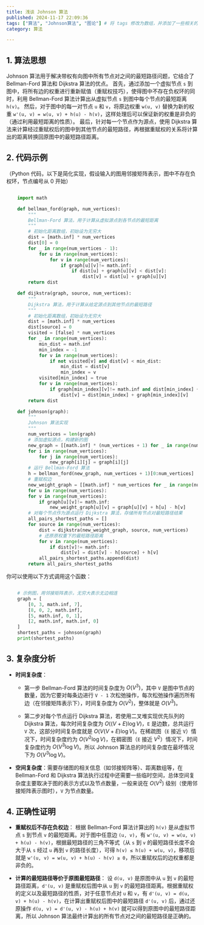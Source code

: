 ```yaml
---
title: 浅谈 Johnson 算法
published: 2024-11-17 22:09:36
tags: ["算法", "Johnson算法", "图论"] # 将 tags 修改为数组，并添加了一些相关的标签作为示例
category: 算法

---
```


<!--more-->

## 1. 算法思想

Johnson 算法用于解决带权有向图中所有节点对之间的最短路径问题，它结合了 Bellman-Ford 算法和 Dijkstra 算法的优点。
首先，通过添加一个虚拟节点 `s` 到图中，将所有边的权重进行重新赋值（重赋权技巧），使得图中不存在负权环的同时，利用 Bellman-Ford 算法计算出从虚拟节点 `s` 到图中每个节点的最短距离 `h(v)`。
然后，对于图中的每一对节点 `u` 和 `v`，将原边权重 `w(u, v)` 替换为新的权重 `w'(u, v) = w(u, v) + h(u) - h(v)`，这样处理后可以保证新的权重是非负的（通过利用最短距离的性质）。
最后，针对每一个节点作为源点，使用 Dijkstra 算法来计算经过重赋权后的图中到其他节点的最短路径，再根据重赋权的关系将计算出的距离转换回原图中的最短路径距离。

## 2. 代码示例

（Python 代码，以下是简化实现，假设输入的图用邻接矩阵表示，图中不存在负权环，节点编号从 0 开始）

```python

    import math

    def bellman_ford(graph, num_vertices):
        """
        Bellman-Ford 算法，用于计算从虚拟源点到各节点的最短距离
        """
        # 初始化距离数组，初始设为无穷大
        dist = [math.inf] * num_vertices
        dist[0] = 0
        for _ in range(num_vertices - 1):
            for u in range(num_vertices):
                for v in range(num_vertices):
                    if graph[u][v]!= math.inf:
                        if dist[u] + graph[u][v] < dist[v]:
                            dist[v] = dist[u] + graph[u][v]
        return dist

    def dijkstra(graph, source, num_vertices):
        """
        Dijkstra 算法，用于计算从给定源点到其他节点的最短路径
        """
        # 初始化距离数组，初始设为无穷大
        dist = [math.inf] * num_vertices
        dist[source] = 0
        visited = [false] * num_vertices
        for _ in range(num_vertices):
            min_dist = math.inf
            min_index = -1
            for v in range(num_vertices):
                if not visited[v] and dist[v] < min_dist:
                    min_dist = dist[v]
                    min_index = v
            visited[min_index] = true
            for v in range(num_vertices):
                if graph[min_index][v]!= math.inf and dist[min_index] + graph[min_index][v] < dist[v]:
                    dist[v] = dist[min_index] + graph[min_index][v]
        return dist

    def johnson(graph):
        """
        Johnson 算法实现
        """
        num_vertices = len(graph)
        # 添加虚拟源点，构建新的图
        new_graph = [[math.inf] * (num_vertices + 1) for _ in range(num_vertices + 1)]
        for i in range(num_vertices):
            for j in range(num_vertices):
                new_graph[i][j] = graph[i][j]
        # 运行 Bellman-Ford 算法
        h = bellman_ford(new_graph, num_vertices + 1)[0:num_vertices]
        # 重赋权边
        new_weight_graph = [[math.inf] * num_vertices for _ in range(num_vertices)]
        for u in range(num_vertices):
        for v in range(num_vertices):
            if graph[u][v]!= math.inf:
                new_weight_graph[u][v] = graph[u][v] + h[u] - h[v]
        # 对每个节点作为源点运行 Dijkstra 算法，存储所有节点对最短路径结果
        all_pairs_shortest_paths = []
        for source in range(num_vertices):
            dist = dijkstra(new_weight_graph, source, num_vertices)
            # 还原原权重下的最短路径距离
            for v in range(num_vertices):
                if dist[v]!= math.inf:
                    dist[v] = dist[v] - h[source] + h[v]
            all_pairs_shortest_paths.append(dist)
        return all_pairs_shortest_paths
```

你可以使用以下方式调用这个函数：

```python

    # 示例图，用邻接矩阵表示，无穷大表示无边相连
    graph = [
        [0, 3, math.inf, 7],
        [8, 0, 2, math.inf],
        [5, math.inf, 0, 1],
        [2, math.inf, math.inf, 0]
    ]
    shortest_paths = johnson(graph)
    print(shortest_paths)

```

## 3. 复杂度分析

- **时间复杂度**：

  - 第一步 Bellman-Ford 算法的时间复杂度为 $O(V^3)$，其中 `V` 是图中节点的数量，因为它要对每条边进行 `V - 1` 次松弛操作，每次松弛操作遍历所有边（在邻接矩阵表示下），时间复杂度为 $O(V^2)$，整体就是 $O(V^3)$。

  - 第二步对每个节点运行 Dijkstra 算法，若使用二叉堆实现优先队列的 Dijkstra 算法，每次时间复杂度为 $O((V + E) \log V)$，`E` 是边数，总共运行 `V` 次，这部分时间复杂度就是 $O(V (V + E) \log V)$。在稀疏图（`E` 接近 `V`）情况下，时间复杂度约为 $O(V^2 \log V)$，在稠密图（`E` 接近 $V^2$）情况下，时间复杂度约为 $O(V^3 \log V)$。所以 Johnson 算法总的时间复杂度在最坏情况下为 $O(V^3 \log V)$。

- **空间复杂度**：需要存储图的相关信息（如邻接矩阵等）、距离数组等，在 Bellman-Ford 和 Dijkstra 算法执行过程中还需要一些临时空间，总体空间复杂度主要取决于图的表示方式以及节点数量，一般来说在 $O(V^2)$ 级别（使用邻接矩阵表示图时），`V` 为节点数量。

## 4. 正确性证明

- **重赋权后不存在负权边**：
根据 Bellman-Ford 算法计算出的 `h(v)` 是从虚拟节点 `s` 到节点 `v` 的最短距离。对于图中任意边 `(u, v)`，有 `w'(u, v) = w(u, v) + h(u) - h(v)`，根据最短路径的三角不等式（从 `s` 到 `v` 的最短路径长度不会大于从 `s` 经过 `u` 再到 `v` 的路径长度），可得 `h(v) ≤ h(u) + w(u, v)`，移项后就是 `w'(u, v) = w(u, v) + h(u) - h(v) ≥ 0`，所以重赋权后的边权重都是非负的。

- **计算的最短路径等价于原图最短路径**：
设 `d(u, v)` 是原图中从 `u` 到 `v` 的最短路径距离，`d'(u, v)` 是重赋权后图中从 `u` 到 `v` 的最短路径距离。根据重赋权的定义以及最短路径的性质，对于任意节点对 `u` 和 `v`，有 `d'(u, v) = d(u, v) + h(u) - h(v)`，在计算出重赋权后图中的最短路径 `d'(u, v)` 后，通过还原操作 `d(u, v) = d'(u, v) - h(u) + h(v)` 就可以得到原图中的最短路径距离，所以 Johnson 算法最终计算出的所有节点对之间的最短路径是正确的。
